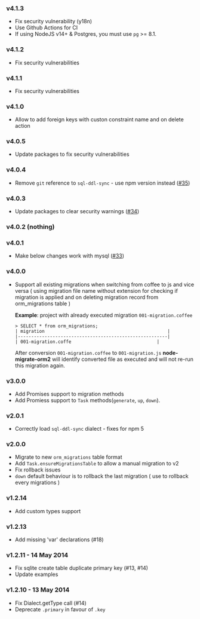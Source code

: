 ### v4.1.3
- Fix security vulnerability (y18n)
- Use Github Actions for CI
- If using NodeJS v14+ & Postgres, you must use `pg` >= 8.1.

### v4.1.2
- Fix security vulnerabilities

### v4.1.1
- Fix security vulnerabilities

### v4.1.0
- Allow to add foreign keys with custon constraint name and on delete action

### v4.0.5
- Update packages to fix security vulnerabilities

### v4.0.4
- Remove `git` reference to `sql-ddl-sync` - use npm version instead ([#35](../../pull/35))

### v4.0.3
- Update packages to clear security warnings ([#34](../../pull/34))

### v4.0.2 (nothing)

### v4.0.1
- Make below changes work with mysql ([#33](../../pull/33))

### v4.0.0
- Support all existing migrations when switching from coffee to js and vice versa
  ( using migration file name without extension for checking if migration
  is applied and on deleting migration record from orm_migrations table )

  **Example**: project with already executed migration `001-migration.coffee`
  ```
  > SELECT * from orm_migrations;
  | migration                                              |
  |--------------------------------------------------------|
  | 001-migration.coffe                                |
  ```
  After conversion `001-migration.coffee` to `001-migration.js`
  **node-migrate-orm2** will identify converted file as executed and will not
  re-run this migration again.

### v3.0.0
- Add Promises support to migration methods
- Add Promiess support to `Task` methods(`generate`, `up`, `down`).

### v2.0.1
- Correctly load `sql-ddl-sync` dialect - fixes for npm 5

### v2.0.0
- Migrate to new `orm_migrations` table format
- Add `Task.ensureMigrationsTable` to allow a manual migration to v2
- Fix rollback issues
- `down` default behaviour is to rollback the last migration ( use to rollback every migrations )

### v1.2.14
- Add custom types support

### v1.2.13
- Add missing 'var' declarations (#18)

### v1.2.11 - 14 May 2014
- Fix sqlite create table duplicate primary key (#13, #14)
- Update examples

### v1.2.10 - 13 May 2014
- Fix Dialect.getType call (#14)
- Deprecate `.primary` in favour of `.key`
